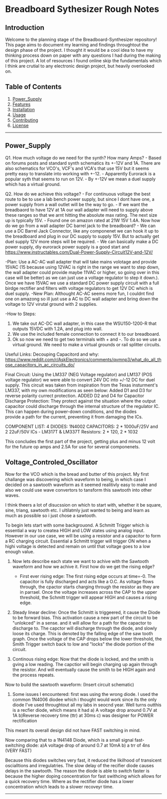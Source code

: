 # Breadboard Sythesizer Rough Notes

## **Introduction**

Welcome to the planning stage of the Breadboard-Synthesizer repository! This page aims to document my learning and findings throughtout the design phase of the project. I thought it would be a cool idea to have my thinking process down on paper with any questions I had during the making of this project. A lot of resources I found online skip the fundamentals which I think are crutial to any electronic design project, but heavily overlooked on. 


## **Table of Contents**

1. [Power_Supply](#Power_Supply)
2. [Features](#features)
3. [Installation](#installation)
4. [Usage](#usage)
5. [Contributing](#contributing)
6. [License](#license)

---

## **Power_Supply**

 Q1. How much voltage do we need for the synth? How many Amps?
    - Based on forums posts and standard synth schematics its +-12V and 1A. There are also schematics for VCO's, VCF's and VCA's that use 15V but it seems pretty easy to translate into working with +-12.
    - Apparently Eurorack is a popular syth that seems to run on 12V. 
    - By +-12V we mean a duel supply which has a virtual ground.
      
 Q2. How do we achieve this voltage?
    - For continuous voltage the best route to be to use a lab bench power supply, but since I dont have one, a power supply from a wall outlet will be the way to go.
    - If we want the breadbaord to have 12V at 1A our wall adapter will need to supply above these ranges so that we arnt hitting the absolute max rating. The next size up is typically 15V.
    - Found one on amazon rated at 21W 15V 1.4A. Now how do we go from a wall adapter DC barrel jack to the breadboard?
    - We can use a DC Barrel Jack Connector, like any componenet we can hook it up to the breadboard and plug in our DC supply to supply 15V. But to actually get duel supply 12V more steps will be required.
    - We can basically make a DC power supply, diy eurorack power supply is a good start and https://www.instructables.com/Dual-Power-Supply-Circuit12V-and-12V/

   -Plan: Use a AC-AC wall adapter that will take mains volotage and provide 15VAC (15 because using 12VAC is right in the range we want to step down, the wall adapter could provide maybe 11VAC or higher, so going over in this case will be better)
    as we can just use a voltage regulator to step it down.). Once we have 15VAC we use a standard DC power supply circuit with a full birdge rectifier and filters with voltage regulators to get 12V DC which is duel supply.
   -New Plan: Althought AC-AC seems more fun, I couldnt find one on amazong so ill just use a AC to DC wall adapter and bring down the voltage to 12V virutal ground with 2 supplies. 

   -How to Steps:
   1. We take out AC-DC wall adapter, in this case the WSU150-1200-R that outputs 15VDC with 1.2A, and plug into wall. 
   2. We use the included female connection to connect it to our breadboard. 
   3. Ok so now we need to get two terminals with + and -. To do so we use a virtual ground. We need to make a virtual grounds or rail splitter 
  circuits. 

   Useful Links:
   Decouping Capacitord and why: https://www.reddit.com/r/AskElectronics/comments/qvmnp3/what_do_all_those_capacitors_in_ac_circuits_do/

   Final Circuit:
   Using the LM337 (NEG Voltage regulator) and LM137 (POS voltage regulator) we were able to convert 24V DC into +/-12 DC for duel supply. This circuit was taken from inspiration from the Texas insturment's LM337, with my own modifications as seen below:
   Added D1 and D3 for reverse polarity currect protection. 
   ADDED D2 and D4 for Capacitor Discharge Protection: They protect against the situation where the output capacitor could discharge through the 
   internal structure of the regulator IC. This can happen during power-down conditions, and the diodes   
    provide a path for the current, preventing it from damaging the ICs.

COMPONENT LIST:
4 DIODES: 1N4002
CAPACITORS: 2 * 1000uF/25V and 2 22uF/50V
ICs - LM317T	& LM337T
Resistors: 2 * 120, 2 * 1032

This concludes the first part of the project, getting plus and minus 12 volt for the future op amps and 2.5A for use for several componenets. 


## **Voltage_Controled_Oscillator**

Now for the VCO which is the bread and butter of this project. My first challange was discovering which waveform to being, in which case I decided on a sawtooth waveform as it seemed realitivly easy to make and also we could use wave convertors to tansform this sawtooth into other waves.

I think theers a lot of disucssion on which to start with, whether it be square, sine, triang, sawtooth etc. I ultilatmly just wanted to being and learn as much as possible so i just chose a sawtooth. 

To begin lets start with some backgrouond. A Schmitt Trigger which is essential a way to createa HIGH and LOW states using analog input. However in our use case, we will be using a resistor and a capacitor to form a RC charging circuit. Essential a Schmitt trigger will trigger ON when a highi voltage is detected and remain on until that voltage goes to a low enough value.

  1. Now lets describe each state we want to achive with the Sawtooth waveform and how we achive it. First how do we get the rising edge?
     - First ever rising edge: The first rising edge occurs at time=-0. The capacitor is fully discharged and acts like a O.C. As voltage flows  
       through, the cpactor starts charging through the resistor as they are in parrael. Once the voltage increases across the CAP to the upper 
       threshold, the Schmitt trigger will appear HIGH and causes a rising edge.
    
  2. Steady linear decline:
     Once the Schmitt is triggeered, it cause the Diode to be forward bias. This activation cause a new part of the circuit to be "unlokced" in a sense. and it will allow for a path for the capactor to discharge to. The capctor will discharge through the diode, and slowly loose its charge. This is denoted by the falling edge of the saw tooth graph. Once the voltage of the CAP drops below the lower threshold, the Smith Trigger switch back to low and "locks" the diode portion of the circuit.

 3. Continous rising edge:
    Now that the diode is locked, and the smith is gving a low reading. The capctior will begin charging up again through the resistor. And will eventually cause the smith to be HIGH again and the process repeats. 

Now to build the sawtooth waveform: 
(Insert circuit schematic) 

1. Some issues I encountered: first was using the wrong diode. I used the common 1N4006 diodee which i thought would work since its the only diode I've used throughtout all my labs in seocnd year. Well turns outthis is a recfier diode, which means it had
   a) A voltage drop around 0.7V at 1A
   b)Reverse recovery time (ttr) at 30ms
   c) was designer for POWER rectification

This meant its overall design did not have FAST switching in mind.

Now comparing that to a 1N4148 Diode, which is a small signal fast-switching diode:
   a)A voltage drop of around 0.7 at 10mA
   b) a trr of 4ns (VERY FAST)

   Because this diodes switches very fast, it reduced the likilhood of transicent oscialltions and irregulatries. The slow delay of the recifier diode causes delays in the sawtooth. The reason the diode is able to switch faster is because the higher doping concentration for fast swithcing which allows for a quick recovery time. Where as the rectifier diode has a lower concentration which leads to a slower recoveyr time.













---


